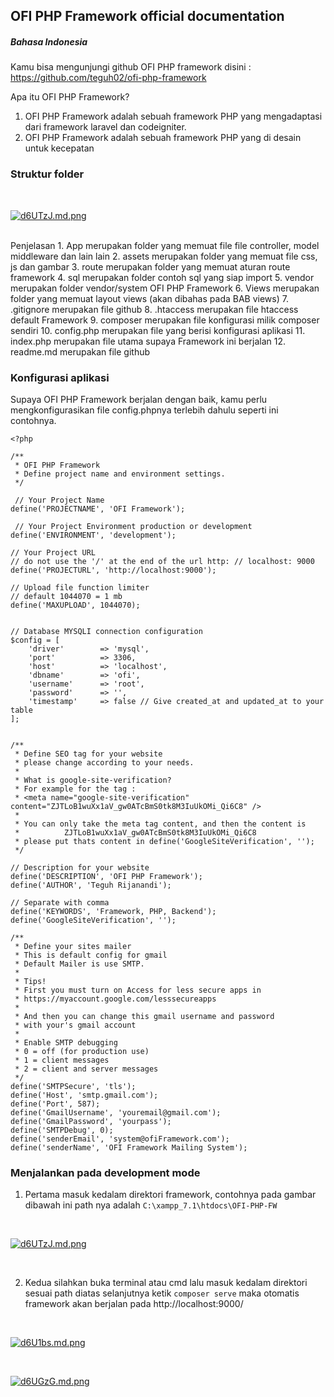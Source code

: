 ## OFI PHP Framework official documentation

##### Bahasa Indonesia
Kamu bisa mengunjungi github OFI PHP framework
disini : https://github.com/teguh02/ofi-php-framework

Apa itu OFI PHP Framework?
1. OFI PHP Framework adalah sebuah framework PHP yang mengadaptasi dari framework laravel dan codeigniter.
2. OFI PHP Framework adalah sebuah framework PHP yang di desain untuk kecepatan 

### Struktur folder
<br>

[![d6UTzJ.md.png](https://iili.io/d6UTzJ.md.png)](https://freeimage.host/i/d6UTzJ)

<br>
Penjelasan
1. App merupakan folder yang memuat file file controller, model middleware dan lain lain
2. assets merupakan folder yang memuat file css, js dan gambar 
3. route merupakan folder yang memuat aturan route framework
4. sql merupakan folder contoh sql yang siap import
5. vendor merupakan folder vendor/system OFI PHP Framework
6. Views merupakan folder yang memuat layout views (akan dibahas pada BAB views)
7. .gitignore merupakan file github
8. .htaccess merupakan file htaccess default Framework
9. composer merupakan file konfigurasi milik composer sendiri
10. config.php merupakan file yang berisi konfigurasi aplikasi
11. index.php merupakan file utama supaya Framework ini berjalan
12. readme.md merupakan file github

### Konfigurasi aplikasi

Supaya OFI PHP Framework berjalan dengan baik, kamu perlu mengkonfigurasikan file config.phpnya terlebih dahulu seperti ini contohnya.

```
<?php

/**
 * OFI PHP Framework
 * Define project name and environment settings.
 */

 // Your Project Name
define('PROJECTNAME', 'OFI Framework');

 // Your Project Environment production or development
define('ENVIRONMENT', 'development');

// Your Project URL
// do not use the '/' at the end of the url http: // localhost: 9000
define('PROJECTURL', 'http://localhost:9000');

// Upload file function limiter 
// default 1044070 = 1 mb
define('MAXUPLOAD', 1044070);


// Database MYSQLI connection configuration
$config = [
    'driver'        => 'mysql',
    'port'          => 3306,
    'host'          => 'localhost',
    'dbname'        => 'ofi',
    'username'      => 'root',
    'password'      => '',
    'timestamp'     => false // Give created_at and updated_at to your table
];


/**
 * Define SEO tag for your website
 * please change according to your needs.
 *
 * What is google-site-verification?
 * For example for the tag :
 * <meta name="google-site-verification" content="ZJTLoB1wuXx1aV_gw0ATcBmS0tk8M3IuUkOMi_Qi6C8" />
 *
 * You can only take the meta tag content, and then the content is
 *          ZJTLoB1wuXx1aV_gw0ATcBmS0tk8M3IuUkOMi_Qi6C8
 * please put thats content in define('GoogleSiteVerification', '');
 */

// Description for your website
define('DESCRIPTION', 'OFI PHP Framework');
define('AUTHOR', 'Teguh Rijanandi');

// Separate with comma
define('KEYWORDS', 'Framework, PHP, Backend');
define('GoogleSiteVerification', '');

/**
 * Define your sites mailer
 * This is default config for gmail
 * Default Mailer is use SMTP.
 *
 * Tips!
 * First you must turn on Access for less secure apps in
 * https://myaccount.google.com/lesssecureapps
 *
 * And then you can change this gmail username and password
 * with your's gmail account
 *
 * Enable SMTP debugging
 * 0 = off (for production use)
 * 1 = client messages
 * 2 = client and server messages
 */
define('SMTPSecure', 'tls');
define('Host', 'smtp.gmail.com');
define('Port', 587);
define('GmailUsername', 'youremail@gmail.com');
define('GmailPassword', 'yourpass');
define('SMTPDebug', 0);
define('senderEmail', 'system@ofiFramework.com');
define('senderName', 'OFI Framework Mailing System');

```

### Menjalankan pada development mode
1. Pertama masuk kedalam direktori framework, contohnya pada gambar dibawah ini
path nya adalah ``` C:\xampp_7.1\htdocs\OFI-PHP-FW ```
<br>

[![d6UTzJ.md.png](https://iili.io/d6UTzJ.md.png)](https://freeimage.host/i/d6UTzJ)

<br>

2. Kedua silahkan buka terminal atau cmd lalu masuk kedalam direktori sesuai path diatas selanjutnya ketik ```composer serve``` maka otomatis framework akan berjalan pada  http://localhost:9000/

<br>

[![d6U1bs.md.png](https://iili.io/d6U1bs.md.png)](https://freeimage.host/i/d6U1bs)

<br>

[![d6UGzG.md.png](https://iili.io/d6UGzG.md.png)](https://freeimage.host/i/d6UGzG)
